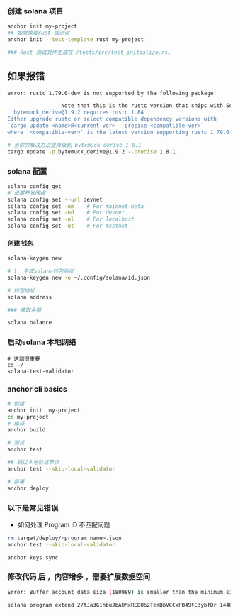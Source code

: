 ### 创建 solana 项目
```bash
anchor init my-project
## 如果需要rust 做测试
anchor init --test-template rust my-project

### Rust 测试文件生成在 /tests/src/test_initialize.rs。
```


## 如果报错

```bash
error: rustc 1.79.0-dev is not supported by the following package:

                 Note that this is the rustc version that ships with Solana tools and not your system's rustc version. Use `solana-install update` or head over to https://docs.solanalabs.com/cli/install to install a newer version.
  bytemuck_derive@1.9.2 requires rustc 1.84
Either upgrade rustc or select compatible dependency versions with
`cargo update <name>@<current-ver> --precise <compatible-ver>`
where `<compatible-ver>` is the latest version supporting rustc 1.79.0-dev
```

```bash
# 当前的解决方法是降级到 bytemuck_derive 1.8.1 
cargo update -p bytemuck_derive@1.9.2 --precise 1.8.1
```

### solana 配置
```bash
solana config get
# 设置开发网络
solana config set --url devnet
solana config set -um    # For mainnet-beta
solana config set -ud    # For devnet
solana config set -ul    # For localhost
solana config set -ut    # For testnet
```
#### 创建 钱包
```bash
solana-keygen new

# 1. 生成solana钱包地址
solana-keygen new -o ~/.config/solana/id.json

# 钱包地址
solana address

### 获取余额

solana balance
```
### 启动solana 本地网络
```
# 这部很重要
cd ~/
solana-test-validator
```


### anchor cli basics
```bash
# 创建
anchor init  my-project
cd my-project
# 编译
anchor build

# 测试
anchor test

## 跳过本地验证节点
anchor test --skip-local-validator

# 部署
anchor deploy
```
### 以下是常见错误 
- 如何处理 Program ID 不匹配问题
```bash
rm target/deploy/<program_name>.json
anchor test --skip-local-validator

anchor keys sync

```

### 修改代码 后 ，内容增多 ，需要扩展数据空间
```bash
Error: Buffer account data size (180989) is smaller than the minimum size (202101)
```

```bash
solana program extend 27fJa3G1hbuJbAUMxREDU62TemBbVCCxPB49tC3ybfDr 1440
```


